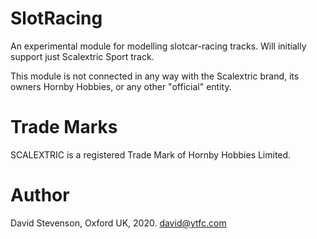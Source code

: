 # SlotRacing

An experimental module for modelling slotcar-racing tracks.  Will initially support just Scalextric Sport track.

This module is not connected in any way with the Scalextric brand, its owners Hornby Hobbies, or any other "official" entity.  

# Trade Marks

SCALEXTRIC is a registered Trade Mark of Hornby Hobbies Limited.

# Author

David Stevenson, Oxford UK, 2020.
david@ytfc.com
